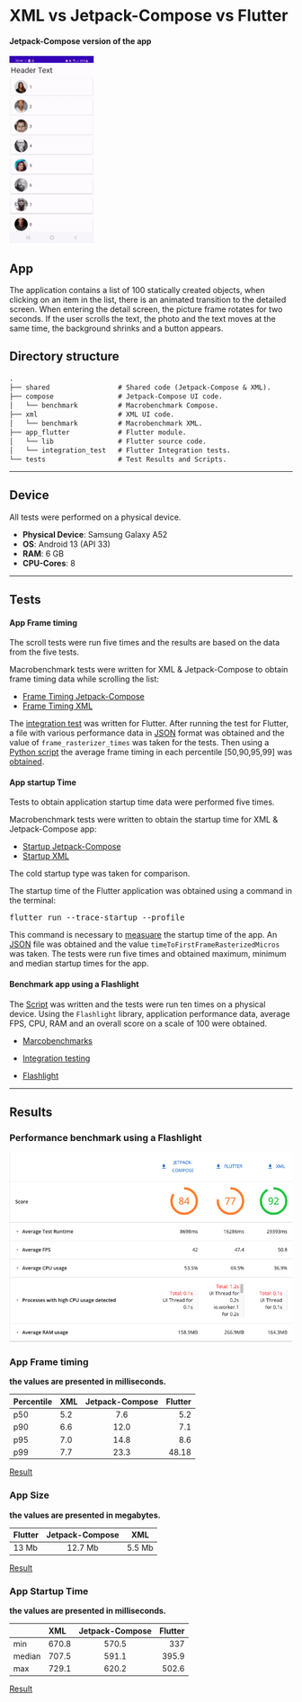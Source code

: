 # XML vs Jetpack-Compose vs Flutter

#### Jetpack-Compose version of the app

<img src="./screenshots/app.gif" width="150" alt="Jetpack-Version of the app/"/>

## App

The application contains a list of 100 statically created objects, when clicking on an item in the list, there is an animated transition to the detailed screen.
When entering the detail screen, the picture frame rotates for two seconds. If the user scrolls the text, the photo and the text
moves at the same time, the background shrinks and a button appears.
## Directory structure

    .
    ├── shared                 # Shared code (Jetpack-Compose & XML).
    ├── compose                # Jetpack-Compose UI code.
    │   └── benchmark          # Macrobenchmark Compose.
    ├── xml                    # XML UI code.
    │   └── benchmark          # Macrobenchmark XML.
    ├── app_flutter            # Flutter module.
    │   └── lib                # Flutter source code.
    │   └── integration_test   # Flutter Integration tests.
    └── tests                  # Test Results and Scripts.
---
## Device

All tests were performed on a physical device.

* **Physical Device**:  Samsung Galaxy A52
* **OS**:               Android 13 (API 33)
* **RAM**:              6 GB
* **CPU-Cores**:        8

---
## Tests
#### App Frame timing
The scroll tests were run five times and the results are based on the data from the five tests.

Macrobenchmark tests were written for XML & Jetpack-Compose to obtain frame timing data while scrolling the list: 
* [Frame Timing Jetpack-Compose](./compose/benchmark/src/main/java/com/example/benchmark/FrameTimingBenchmark.kt)
* [Frame Timing XML](./xml/benchmark/src/main/java/com/example/benchmark/FrameTimingBenchmark.kt)

The [integration test](./app_flutter/integration_test/scroll_trace_test.dart) was written for Flutter.
After running the test for Flutter, a file with various performance data in [JSON](./tests/list_scroll/flutter)
format was obtained and the value of `frame_rasterizer_times` was taken for the tests. Then using a [Python script](./tests/percentile_script/script.py)
the average frame timing in each percentile [50,90,95,99] was [obtained](./tests/percentile_script/results_from_script.png).

#### App startup Time
Tests to obtain application startup time data were performed five times.

Macrobenchmark tests were written to obtain the startup time for XML & Jetpack-Compose app:
* [Startup Jetpack-Compose](./compose/benchmark/src/main/java/com/example/benchmark/StartupBenchmark.kt)
* [Startup XML](./xml/benchmark/src/main/java/com/example/benchmark/StartupBenchmark.kt)

The cold startup type was taken for comparison.

The startup time of the Flutter application was obtained using a command in the terminal:
<pre>
flutter run --trace-startup --profile
</pre>
This command is necessary to [measuare](https://docs.flutter.dev/testing/debugging#measuring-app-startup-time) the startup time of the app.
An [JSON](tests/app_startup_iter_5/flutter_startup_5_iter) file was obtained and the value `timeToFirstFrameRasterizedMicros` was taken. The tests were run five times and obtained
maximum, minimum and median startup times for the app.

#### Benchmark app using a Flashlight

The [Script](./tests/app_interaction_script) was written and the tests were run ten times on a physical device.
Using the `Flashlight` library, application performance data, average FPS, CPU, RAM and an overall score on a scale of 100 were obtained.

* [Marcobenchmarks](https://developer.android.com/topic/performance/benchmarking/macrobenchmark-overview)

* [Integration testing](https://docs.flutter.dev/testing/integration-tests)

* [Flashlight](https://github.com/bamlab/flashlight)

---

## Results

### Performance benchmark using a Flashlight

<img alt="flashlight benchmarks" src="screenshots/comparison.png" title="Performance Benchmark"/>


### App Frame timing

**the values are presented in milliseconds.**

| Percentile | XML | Jetpack-Compose | Flutter |
|:-----------|:----|:---------------:|--------:|
| p50        | 5.2 |       7.6       |     5.2 |
| p90        | 6.6 |      12.0       |     7.1 |
| p95        | 7.0 |      14.8       |     8.6 |
| p99        | 7.7 |      23.3       |   48.18 |

[Result](./tests/list_scroll)

### App Size

**the values are presented in megabytes.**


| Flutter |  Jetpack-Compose  | XML    |
|---------|:-----------------:|--------|
| 13 Mb   |      12.7 Mb      | 5.5 Mb |

[Result](./tests/app_size)

### App Startup Time

**the values are presented in milliseconds.**

|        | XML   | Jetpack-Compose | Flutter |
|:-------|:------|:---------------:|--------:|
| min    | 670.8 |      570.5      |     337 |
| median | 707.5 |      591.1      |   395.9 |
| max    | 729.1 |      620.2      |   502.6 |

[Result](./tests/app_startup_iter_5)




